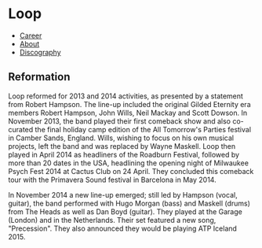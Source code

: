 <h1>Loop</h1>

<ul class="nav">
 <li><a href="#">	Career</a></li>
 <li><a href="#">	About</a></li>
 <li><a href="#">	Discography</a></li>
</ul>


<h2>Reformation</h2>

<main>
<p>Loop reformed for 2013 and 2014 activities, as presented by a statement from Robert Hampson. The line-up included the original Gilded Eternity era members Robert Hampson, John Wills, Neil Mackay and Scott Dowson. In November 2013, the band played their first comeback show and also co-curated the final holiday camp edition of the All Tomorrow's Parties festival in Camber Sands, England. Wills, wishing to focus on his own musical projects, left the band and was replaced by Wayne Maskell. Loop then played in April 2014 as headliners of the Roadburn Festival, followed by more than 20 dates in the USA, headlining the opening night of Milwaukee Psych Fest 2014 at Cactus Club on 24 April. They concluded this comeback tour with the Primavera Sound festival in Barcelona in May 2014.</p>

<p>In November 2014 a new line-up emerged; still led by Hampson (vocal, guitar), the band performed with Hugo Morgan (bass) and Maskell (drums) from The Heads as well as Dan Boyd (guitar). They played at the Garage (London) and in the Netherlands. Their set featured a new song, "Precession". They also announced they would be playing ATP Iceland 2015.</p>
</main>
 

